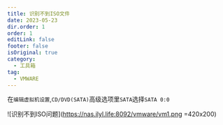```yaml
---
title: 识别不到ISO文件
date: 2023-05-23
dir.order: 1
order: 1
editLink: false
footer: false
isOriginal: true
category:
  - 工具箱
tag: 
  - VMWARE
---
```


在`编辑虚拟机设置`,`CD/DVD(SATA)`高级选项里`SATA`选择`SATA 0:0`

![识别不到ISO问题](https://nas.ilyl.life:8092/vmware/vm1.png =420x200)
